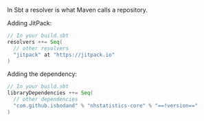 In Sbt a resolver is what Maven calls a repository. 

Adding JitPack:  
```scala
// In your build.sbt
resolvers ++= Seq(
  // other resolvers
  "jitpack" at "https://jitpack.io"
)
```
Adding the dependency:  
```scala
// In your build.sbt
libraryDependencies ++= Seq(
  // other dependencies
  "com.github.isbodand" % "nhstatistics-core" % "==!version=="
)
```

